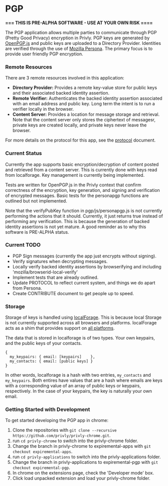 # PGP

**=== THIS IS PRE-ALPHA SOFTWARE - USE AT YOUR OWN RISK ====**

The PGP application allows multiple parties to communicate through PGP
(Pretty Good Privacy) encryption in Privly. PGP keys are generated by
[OpenPGP.js](http://openpgpjs.org) and public keys are uploaded to a
Directory Provider. Identities are verified through the use of [Mozilla
Persona](https://persona.org). The primary focus is to provide user
friendly PGP encryption.

### Remote Resources
There are 3 remote resources involved in this application:

  *  **Directory Provider:** Provides a remote key-value store for public
     keys and their associated backed identity assertion.
  *  **Remote Verifier:** Authenticates the backed identity assertion
     associated with an email address and public key. Long term the
     intent is to run a verifier locally in the browser.
  *  **Content Server:** Provides a location for message storage and
     retrieval. Note that the content server only stores the ciphertext
     of messagesr, private keys are created locally, and private keys
     never leave the browser.

For more details on the protocol for this app, see the
[protocol](PROTOCOL.md) document.

### Current Status

Currently the app supports basic encryption/decryption of content posted and
retrieved from a content server. This is currently done with keys read from
localforage. Key management is currently being implemented.

Tests are written for OpenPGP.js in the Privly context that confirm correctness
of the encryption, key generation, and signing and verification of encrypted
messages. Basic tests for the personapgp functions are outlined but not
implemented.

Note that the verifyPubKey function in pgp/js/personapgp.js is not currently
performing the actions that it should.  Currently, it just returns true instead
of performing any verification. This is because the generation of backed
identity assertions is not yet mature.  A good reminder as to why this software
is PRE-ALPHA status.

### Current TODO
- PGP Sign messages (currently the app just encrypts without
      signing).
- Verify signatures when decrypting messages.
- Locally verify backed identity assertions by browserifying and
  including 'mozilla/browserid-local-verify'
- Implement tests that are already outlined.
- Update PROTOCOL to reflect current system, and things we do apart from
  Persona.
- Create CONTRIBUTE document to get people up to speed.


### Storage
Storage of keys is handled using
[localForage](https://github.com/mozilla/localForage). This is because local
Storage is not currently supported across all browsers and platforms.
localForage acts as a shim that provides support on [all
platforms](https://hacks.mozilla.org/2014/02/localforage-offline-storage-improved/).

The data that is stored in localforage is of two types. Your own keypairs, and
the public keys of your contacts.

```
{
  my_keypairs: { email: [keypairs]    },
  my_contacts: { email: [public keys] }
}
```

In other words, localforage is a hash with two entries, `my_contacts` and
`my_keypairs`.  Both entires have values that are a hash where emails are keys
with a corresponding value of an array of public keys or keypairs,
respectively. In the case of your keypairs, the key is naturally your own
email.


### Getting Started with Development

To get started developing the PGP app in chrome:

1.  Clone the repositories with ```git clone --recursive https://github.com/privly/privly-chrome.git```.
1.  run ```cd privly-chrome``` to switch into the privly-chrome folder.
1.  Change the branch in privly-chrome to expiremental-apps with
    ```git checkout expiremental-apps```.
1.  run ```cd privly-applications``` to switch into the privly-applications folder.
1.  Change the branch in privly-applications to expiremental-pgp with
    ```git checkout expiremental-pgp```.
1.  In chrome on the extensions page, check the 'Developer mode' box.
1.  Click load unpacked extension and load your privly-chrome folder.
